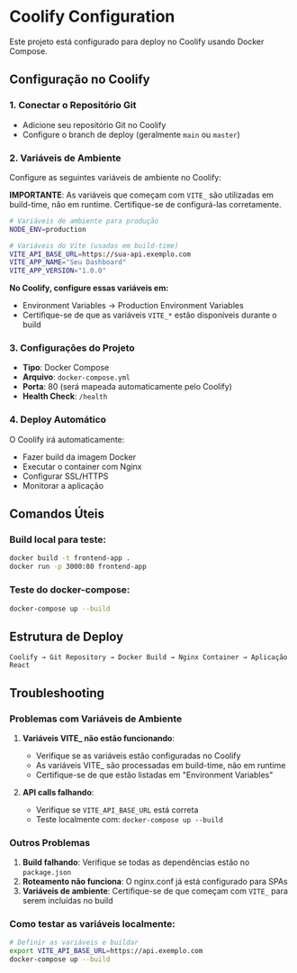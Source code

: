 # Coolify Configuration

Este projeto está configurado para deploy no Coolify usando Docker Compose.

## Configuração no Coolify

### 1. Conectar o Repositório Git
- Adicione seu repositório Git no Coolify
- Configure o branch de deploy (geralmente `main` ou `master`)

### 2. Variáveis de Ambiente
Configure as seguintes variáveis de ambiente no Coolify:

**IMPORTANTE**: As variáveis que começam com `VITE_` são utilizadas em build-time, não em runtime. Certifique-se de configurá-las corretamente.

```bash
# Variáveis de ambiente para produção
NODE_ENV=production

# Variáveis do Vite (usadas em build-time)
VITE_API_BASE_URL=https://sua-api.exemplo.com
VITE_APP_NAME="Seu Dashboard"
VITE_APP_VERSION="1.0.0"
```

**No Coolify, configure essas variáveis em:**
- Environment Variables → Production Environment Variables
- Certifique-se de que as variáveis `VITE_*` estão disponíveis durante o build

### 3. Configurações do Projeto
- **Tipo**: Docker Compose
- **Arquivo**: `docker-compose.yml`
- **Porta**: 80 (será mapeada automaticamente pelo Coolify)
- **Health Check**: `/health`

### 4. Deploy Automático
O Coolify irá automaticamente:
- Fazer build da imagem Docker
- Executar o container com Nginx
- Configurar SSL/HTTPS
- Monitorar a aplicação

## Comandos Úteis

### Build local para teste:
```bash
docker build -t frontend-app .
docker run -p 3000:80 frontend-app
```

### Teste do docker-compose:
```bash
docker-compose up --build
```

## Estrutura de Deploy

```
Coolify → Git Repository → Docker Build → Nginx Container → Aplicação React
```

## Troubleshooting

### Problemas com Variáveis de Ambiente
1. **Variáveis VITE_ não estão funcionando**: 
   - Verifique se as variáveis estão configuradas no Coolify
   - As variáveis VITE_ são processadas em build-time, não em runtime
   - Certifique-se de que estão listadas em "Environment Variables"

2. **API calls falhando**: 
   - Verifique se `VITE_API_BASE_URL` está correta
   - Teste localmente com: `docker-compose up --build`

### Outros Problemas
1. **Build falhando**: Verifique se todas as dependências estão no `package.json`
2. **Roteamento não funciona**: O nginx.conf já está configurado para SPAs
3. **Variáveis de ambiente**: Certifique-se de que começam com `VITE_` para serem incluídas no build

### Como testar as variáveis localmente:
```bash
# Definir as variáveis e buildar
export VITE_API_BASE_URL=https://api.exemplo.com
docker-compose up --build
```
